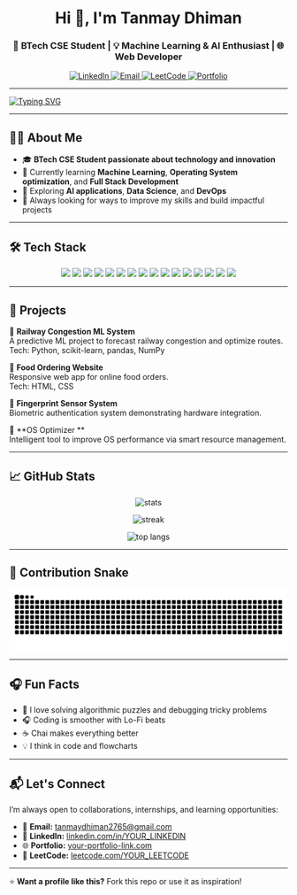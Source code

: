 <!-- Profile README -->

<h1 align="center">Hi 👋, I'm Tanmay Dhiman</h1>
<h3 align="center">🚀 BTech CSE Student | 💡 Machine Learning & AI Enthusiast | 🌐 Web Developer</h3>

<p align="center">
  <a href="https://www.linkedin.com/in/tanmay2765">
    <img src="https://img.shields.io/badge/LinkedIn-Connect-blue?logo=linkedin" alt="LinkedIn" />
  </a>
  <a href="tanmaydhiman2765@gmail.com">
    <img src="https://img.shields.io/badge/Email-Say%20Hi!-red?logo=gmail" alt="Email" />
  </a>
  <a href="https://leetcode.com/tanmay2765">
    <img src="https://img.shields.io/badge/LeetCode-Profile-orange?logo=leetcode" alt="LeetCode" />
  </a>
  <a href="https://your-portfolio-link.com">
    <img src="https://img.shields.io/badge/Portfolio-Visit-green?logo=About.me" alt="Portfolio" />
  </a>
</p>

---

[![Typing SVG](https://readme-typing-svg.herokuapp.com?font=Fira+Code&duration=3000&pause=1000&center=true&vCenter=true&width=435&lines=Building+intelligent+solutions;Exploring+Machine+Learning+%26+AI;Creating+modern+web+apps;Lifelong+learner+and+problem+solver)](https://git.io/typing-svg)

---

## 🧑‍💻 About Me
- 🎓 **BTech CSE Student passionate about technology and innovation**
- 🌱 Currently learning **Machine Learning**, **Operating System optimization**, and **Full Stack Development**
- 🚀 Exploring **AI applications**, **Data Science**, and **DevOps**
- 🧠 Always looking for ways to improve my skills and build impactful projects

---

## 🛠️ Tech Stack

<p align="center">
  <img src="https://img.shields.io/badge/C-00599C?style=for-the-badge&logo=c&logoColor=white"/>
  <img src="https://img.shields.io/badge/C++-00599C?style=for-the-badge&logo=c%2B%2B&logoColor=white"/>
  <img src="https://img.shields.io/badge/Java-007396?style=for-the-badge&logo=java&logoColor=white"/>
  <img src="https://img.shields.io/badge/Python-3776AB?style=for-the-badge&logo=python&logoColor=white"/>
  <img src="https://img.shields.io/badge/Flask-000000?style=for-the-badge&logo=flask&logoColor=white"/>
  <img src="https://img.shields.io/badge/Jupyter-F37626?style=for-the-badge&logo=jupyter&logoColor=white"/>
  <img src="https://img.shields.io/badge/Conda-44A833?style=for-the-badge&logo=anaconda&logoColor=white"/>
  <img src="https://img.shields.io/badge/HTML5-E34F26?style=for-the-badge&logo=html5&logoColor=white"/>
  <img src="https://img.shields.io/badge/CSS3-1572B6?style=for-the-badge&logo=css3&logoColor=white"/>
  <img src="https://img.shields.io/badge/JavaScript-F7DF1E?style=for-the-badge&logo=javascript&logoColor=black"/>
  <img src="https://img.shields.io/badge/Node.js-339933?style=for-the-badge&logo=nodedotjs&logoColor=white"/>
  <img src="https://img.shields.io/badge/MySQL-4479A1?style=for-the-badge&logo=mysql&logoColor=white"/>
  <img src="https://img.shields.io/badge/TailwindCSS-38B2AC?style=for-the-badge&logo=tailwind-css&logoColor=white"/>
  <img src="https://img.shields.io/badge/Adobe%20Lightroom-31A8FF?style=for-the-badge&logo=adobe-lightroom&logoColor=white"/>
  <img src="https://img.shields.io/badge/CapCut-000000?style=for-the-badge&logo=capcut&logoColor=white"/>
  <img src="https://img.shields.io/badge/Git-F05032?style=for-the-badge&logo=git&logoColor=white"/>
</p>

---

## 🚀 Projects

🔹 **Railway Congestion ML System**  
A predictive ML project to forecast railway congestion and optimize routes.  
Tech: Python, scikit-learn, pandas, NumPy  

🔹 **Food Ordering Website**  
Responsive web app for online food orders.  
Tech: HTML, CSS  

🔹 **Fingerprint Sensor System**  
Biometric authentication system demonstrating hardware integration.  

🔹 **OS Optimizer **  
Intelligent tool to improve OS performance via smart resource management.  

---

## 📈 GitHub Stats

<p align="center">
  <img src="https://github-readme-stats.vercel.app/api?username=tanmay2765&show_icons=true&theme=tokyonight" alt="stats"/>
</p>
<p align="center">
  <img src="https://github-readme-streak-stats.herokuapp.com/?user=tanmay2765&theme=tokyonight" alt="streak"/>
</p>
<p align="center">
  <img src="https://github-readme-stats.vercel.app/api/top-langs/?username=tanmay2765&layout=compact&theme=tokyonight" alt="top langs"/>
</p>

---

## 🐍 Contribution Snake
![Snake animation](https://github.com/tanmay2765/tanmay2765/blob/output/github-contribution-grid-snake.svg)

---

## 🎧 Fun Facts
- 🧩 I love solving algorithmic puzzles and debugging tricky problems
- 🎧 Coding is smoother with Lo-Fi beats
- ☕ Chai makes everything better
- 💡 I think in code and flowcharts

---

## 📬 Let's Connect
I’m always open to collaborations, internships, and learning opportunities:

- 📧 **Email:** tanmaydhiman2765@gmail.com
- 💼 **LinkedIn:** [linkedin.com/in/YOUR_LINKEDIN](https://www.linkedin.com/in/tanmay2765)
- 🌐 **Portfolio:** [your-portfolio-link.com](https://your-portfolio-link.com)
- 📝 **LeetCode:** [leetcode.com/YOUR_LEETCODE](https://leetcode.com/tanmay2765)

---

⭐ **Want a profile like this?**
Fork this repo or use it as inspiration!

